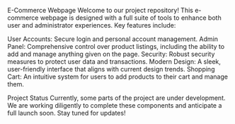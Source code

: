 E-Commerce Webpage
Welcome to our project repository! This e-commerce webpage is designed with a full suite of tools to enhance both user and administrator experiences. Key features include:

User Accounts: Secure login and personal account management.
Admin Panel: Comprehensive control over product listings, including the ability to add and manage anything given on the page.
Security: Robust security measures to protect user data and transactions.
Modern Design: A sleek, user-friendly interface that aligns with current design trends.
Shopping Cart: An intuitive system for users to add products to their cart and manage them.

Project Status
Currently, some parts of the project are under development. We are working diligently to complete these components and anticipate a full launch soon. Stay tuned for updates!

